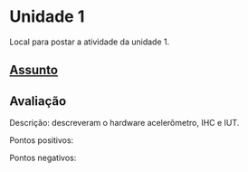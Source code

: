 # Unidade 1

Local para postar a atividade da unidade 1.  

## [Assunto](Assunto.pdf "Assunto")  

## Avaliação

Descrição: descreveram o hardware acelerômetro, IHC e IUT.  

Pontos positivos:  

Pontos negativos:  
